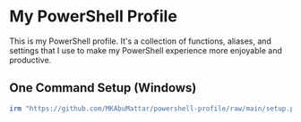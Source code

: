 # My PowerShell Profile

This is my PowerShell profile. It's a collection of functions, aliases, and settings that I use to make my PowerShell experience more enjoyable and productive.

## One Command Setup (Windows)

```powershell
irm "https://github.com/MKAbuMattar/powershell-profile/raw/main/setup.ps1" | iex
```
